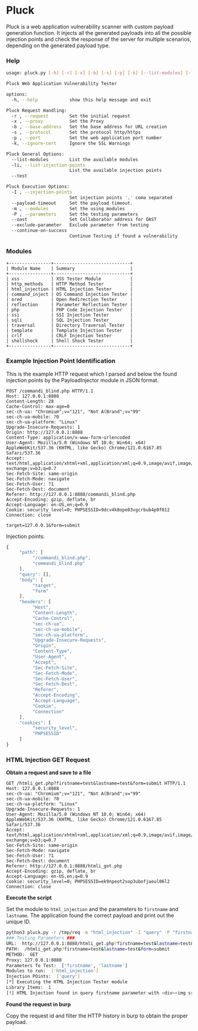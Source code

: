 # Pluck

Pluck is a web application vulnerability scanner with custom payload generation function. It injects all the generated payloads into all the possible injection points and check the response of the server for multiple scenarios, depending on the generated payload type.

### Help

```bash
usage: pluck.py [-h] [-r] [-x] [-b] [-s] [-p] [-k] [--list-modules] [-li] [--test] [-I] [--payload-timeout] [-m] [-P] [--oast] [--exclude-parameter] [--continue-on-success]

Pluck Web Application Vulnerability Tester

options:
  -h, --help            show this help message and exit

Pluck Request Handling:
  -r , --request        Set the initial request
  -x , --proxy          Set the Proxy
  -b , --base-address   Set the base address for URL creation
  -s , --protocol       Set the protocol http/https
  -p , --port           Set the web application port number
  -k, --ignore-cert     Ignore the SSL Warnings

Pluck General Options:
  --list-modules        List the available modules
  -li, --list-injection-points
                        List the available injection points
  --test

Pluck Execution Options:
  -I , --injection-points 
                        Set injection points ',' coma separated
  --payload-timeout     Set the payload timeout.
  -m , --modules        Set the using modules
  -P , --parameters     Set the testing parameters
  --oast                Set Collaborator address for OAST
  --exclude-parameter   Exclude parameter from testing
  --continue-on-success
                        Continue Testing if found a vulnerability
```

### Modules

```
+----------------+-----------------------------+
| Module Name    | Summary                     |
+----------------+-----------------------------+
| xss            | XSS Tester Module           |
| http_methods   | HTTP Method Tester          |
| html_injection | HTML Injection Tester       |
| command_inject | OS Command Injection Tester |
| ored           | Open Redirection Tester     |
| reflection     | Parameter Reflection Tester |
| php            | PHP Code Injection Tester   |
| ssi            | SSI Injection Tester        |
| sqli           | SQL Injection Tester        |
| traversal      | Directory Traversal Tester  |
| template       | Template Injection Tester   |
| crlf           | CRLF Injection Tester       |
| shellshock     | Shell Shock Tester          |
+----------------+-----------------------------+
```

### Example Injection Point Identification

This is the example HTTP request which I parsed and below the found injection points by the PayloadInjector module in JSON format.

```http
POST /commandi_blind.php HTTP/1.1
Host: 127.0.0.1:8888
Content-Length: 28
Cache-Control: max-age=0
sec-ch-ua: "Chromium";v="121", "Not A(Brand";v="99"
sec-ch-ua-mobile: ?0
sec-ch-ua-platform: "Linux"
Upgrade-Insecure-Requests: 1
Origin: http://127.0.0.1:8888
Content-Type: application/x-www-form-urlencoded
User-Agent: Mozilla/5.0 (Windows NT 10.0; Win64; x64) AppleWebKit/537.36 (KHTML, like Gecko) Chrome/121.0.6167.85 Safari/537.36
Accept: text/html,application/xhtml+xml,application/xml;q=0.9,image/avif,image/webp,image/apng,*/*;q=0.8,application/signed-exchange;v=b3;q=0.7
Sec-Fetch-Site: same-origin
Sec-Fetch-Mode: navigate
Sec-Fetch-User: ?1
Sec-Fetch-Dest: document
Referer: http://127.0.0.1:8888/commandi_blind.php
Accept-Encoding: gzip, deflate, br
Accept-Language: en-US,en;q=0.9
Cookie: security_level=0; PHPSESSID=9dcv4k8ope03vgcrbub4p9f012
Connection: close

target=127.0.0.1&form=submit
```

Injection points:

```js
{
     "path": [
          "/commandi_blind.php",
          "commandi_blind.php"
     ],
     "query": [],
     "body": [
          "target",
          "form"
     ],
     "headers": [
          "Host",
          "Content-Length",
          "Cache-Control",
          "sec-ch-ua",
          "sec-ch-ua-mobile",
          "sec-ch-ua-platform",
          "Upgrade-Insecure-Requests",
          "Origin",
          "Content-Type",
          "User-Agent",
          "Accept",
          "Sec-Fetch-Site",
          "Sec-Fetch-Mode",
          "Sec-Fetch-User",
          "Sec-Fetch-Dest",
          "Referer",
          "Accept-Encoding",
          "Accept-Language",
          "Cookie",
          "Connection"
     ],
     "cookies": [
          "security_level",
          "PHPSESSID"
     ]
}
```


### HTML Injection GET Request

**Obtain a request and save to a file**

```http
GET /htmli_get.php?firstname=test&lastname=test&form=submit HTTP/1.1
Host: 127.0.0.1:8888
sec-ch-ua: "Chromium";v="121", "Not A(Brand";v="99"
sec-ch-ua-mobile: ?0
sec-ch-ua-platform: "Linux"
Upgrade-Insecure-Requests: 1
User-Agent: Mozilla/5.0 (Windows NT 10.0; Win64; x64) AppleWebKit/537.36 (KHTML, like Gecko) Chrome/121.0.6167.85 Safari/537.36
Accept: text/html,application/xhtml+xml,application/xml;q=0.9,image/avif,image/webp,image/apng,*/*;q=0.8,application/signed-exchange;v=b3;q=0.7
Sec-Fetch-Site: same-origin
Sec-Fetch-Mode: navigate
Sec-Fetch-User: ?1
Sec-Fetch-Dest: document
Referer: http://127.0.0.1:8888/htmli_get.php
Accept-Encoding: gzip, deflate, br
Accept-Language: en-US,en;q=0.9
Cookie: security_level=0; PHPSESSID=ek9npeot2sop3ubofjaeul06l2
Connection: close

```

**Execute the script**

Set the module to `html_injection` and the parameters to `firstname` and `lastname`. The application found the correct payload and print out the unique ID.


```bash
python3 pluck.py -r /tmp/req -m "html_injection" -I "query" -P "firstname,lastname"
### Testing Parameters ###
URL:  http://127.0.0.1:8888/htmli_get.php?firstname=test&lastname=test&form=submit
PATH:  /htmli_get.php?firstname=test&lastname=test&form=submit
METHOD:  GET
Proxy: 127.0.0.1:8080
Parameters To Test:  ['firstname', 'lastname']
Modules to run:  ['html_injection']
Injection POints:  ['query']
[*] Executing the HTML Injection Tester module
Library Items:  1
[!] HTML Injection found in query firstname parameter with <div><img src='http://127.0.01/?r=q4OUnZcwKrcgAaBD&d= payload! Request ID: cde8bf77-b4d2-4509-8891-67b45770a8ab
```

**Found the request in burp**

Copy the request id and filter the HTTP history in burp to obtain the proper payload.




